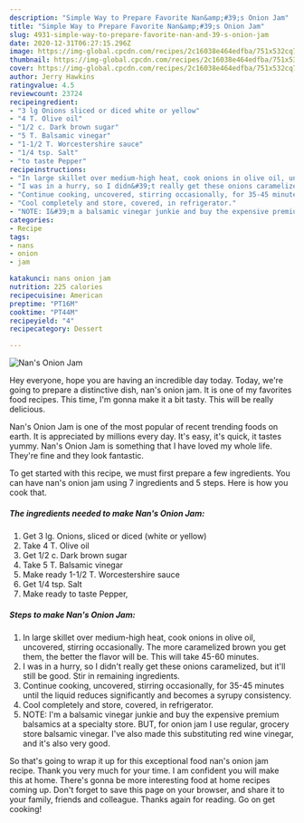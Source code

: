 ```yaml
---
description: "Simple Way to Prepare Favorite Nan&amp;#39;s Onion Jam"
title: "Simple Way to Prepare Favorite Nan&amp;#39;s Onion Jam"
slug: 4931-simple-way-to-prepare-favorite-nan-and-39-s-onion-jam
date: 2020-12-31T06:27:15.296Z
image: https://img-global.cpcdn.com/recipes/2c16038e464edfba/751x532cq70/nans-onion-jam-recipe-main-photo.jpg
thumbnail: https://img-global.cpcdn.com/recipes/2c16038e464edfba/751x532cq70/nans-onion-jam-recipe-main-photo.jpg
cover: https://img-global.cpcdn.com/recipes/2c16038e464edfba/751x532cq70/nans-onion-jam-recipe-main-photo.jpg
author: Jerry Hawkins
ratingvalue: 4.5
reviewcount: 23724
recipeingredient:
- "3 lg Onions sliced or diced white or yellow"
- "4 T. Olive oil"
- "1/2 c. Dark brown sugar"
- "5 T. Balsamic vinegar"
- "1-1/2 T. Worcestershire sauce"
- "1/4 tsp. Salt"
- "to taste Pepper"
recipeinstructions:
- "In large skillet over medium-high heat, cook onions in olive oil, uncovered, stirring occasionally. The more caramelized brown you get them, the better the flavor will be. This will take 45-60 minutes."
- "I was in a hurry, so I didn&#39;t really get these onions caramelized, but it&#39;ll still be good. Stir in remaining ingredients."
- "Continue cooking, uncovered, stirring occasionally, for 35-45 minutes until the liquid reduces significantly and becomes a syrupy consistency."
- "Cool completely and store, covered, in refrigerator."
- "NOTE: I&#39;m a balsamic vinegar junkie and buy the expensive premium balsamics at a specialty store. BUT, for onion jam I use regular, grocery store balsamic vinegar. I&#39;ve also made this substituting red wine vinegar, and it&#39;s also very good."
categories:
- Recipe
tags:
- nans
- onion
- jam

katakunci: nans onion jam 
nutrition: 225 calories
recipecuisine: American
preptime: "PT16M"
cooktime: "PT44M"
recipeyield: "4"
recipecategory: Dessert

---
```



![Nan&#39;s Onion Jam](https://img-global.cpcdn.com/recipes/2c16038e464edfba/751x532cq70/nans-onion-jam-recipe-main-photo.jpg)

Hey everyone, hope you are having an incredible day today. Today, we're going to prepare a distinctive dish, nan&#39;s onion jam. It is one of my favorites food recipes. This time, I'm gonna make it a bit tasty. This will be really delicious.



Nan&#39;s Onion Jam is one of the most popular of recent trending foods on earth. It is appreciated by millions every day. It's easy, it's quick, it tastes yummy. Nan&#39;s Onion Jam is something that I have loved my whole life. They're fine and they look fantastic.


To get started with this recipe, we must first prepare a few ingredients. You can have nan&#39;s onion jam using 7 ingredients and 5 steps. Here is how you cook that.

<!--inarticleads1-->

##### The ingredients needed to make Nan&#39;s Onion Jam:

1. Get 3 lg. Onions, sliced or diced (white or yellow)
1. Take 4 T. Olive oil
1. Get 1/2 c. Dark brown sugar
1. Take 5 T. Balsamic vinegar
1. Make ready 1-1/2 T. Worcestershire sauce
1. Get 1/4 tsp. Salt
1. Make ready to taste Pepper,




<!--inarticleads2-->

##### Steps to make Nan&#39;s Onion Jam:

1. In large skillet over medium-high heat, cook onions in olive oil, uncovered, stirring occasionally. The more caramelized brown you get them, the better the flavor will be. This will take 45-60 minutes.
1. I was in a hurry, so I didn&#39;t really get these onions caramelized, but it&#39;ll still be good. Stir in remaining ingredients.
1. Continue cooking, uncovered, stirring occasionally, for 35-45 minutes until the liquid reduces significantly and becomes a syrupy consistency.
1. Cool completely and store, covered, in refrigerator.
1. NOTE: I&#39;m a balsamic vinegar junkie and buy the expensive premium balsamics at a specialty store. BUT, for onion jam I use regular, grocery store balsamic vinegar. I&#39;ve also made this substituting red wine vinegar, and it&#39;s also very good.




So that's going to wrap it up for this exceptional food nan&#39;s onion jam recipe. Thank you very much for your time. I am confident you will make this at home. There's gonna be more interesting food at home recipes coming up. Don't forget to save this page on your browser, and share it to your family, friends and colleague. Thanks again for reading. Go on get cooking!
